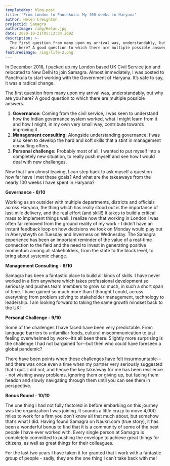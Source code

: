 ```yaml
---
templateKey: blog-post
title: 'From London to Panchkula: My 100 weeks in Haryana'
author: Helen Creighton
projectId: Samagra
authorImage: /img/Helan.jpg
date: 2020-10-21T05:12:34.269Z
description: >-
  The first question from many upon my arrival was, understandably, but why are
  you here? A good question to which there are multiple possible answers.
featuredimage: /img/life-2.png
---
```

In December 2018, I packed up my London based UK Civil Service job and relocated to New Delhi to join Samagra. Almost immediately, I was posted to Panchkula to start working with the Government of Haryana. It’s safe to say, it was a radical change.  

The first question from many upon my arrival was, understandably, but why are you here? A good question to which there are multiple possible answers. 

1. **Governance:**  Coming from the civil service, I was keen to understand how the Indian governance system worked, what I might learn from it and how I might, in my own very small way, contribute towards improving it.
2. **Management consulting:** Alongside understanding governance, I was also keen to develop the hard and soft skills that a stint in management consulting offers.
3. **Personal challenge:** Probably most of all, I wanted to put myself into a completely new situation, to really push myself and see how I would deal with new challenges. 

Now that I am almost leaving, I can step back to ask myself a question - how far have I met these goals? And what are the takeaways from the nearly 100 weeks I have spent in Haryana?

**Governance - 8/10**

Working as an outsider with multiple departments, districts and officials across Haryana, the thing which has really stood out is the importance of last-mile delivery, and the real effort (and skill!) it takes to build a critical mass to implement things well. I realize now that working in London I was often far removed from the ground reality of my work - I didn’t have an instant feedback loop on how decisions we took on Monday would play out in Aberystwyth on Tuesday and Inverness on Wednesday. The Samagra experience has been an important reminder of the value of a real-time connection to the field and the need to invest in generating positive momentum among all stakeholders, from the state to the block level, to bring about systemic change. 

**Management Consulting - 8/10**

Samagra has been a fantastic place to build all kinds of skills. I have never worked in a firm anywhere which takes professional development so seriously and pushes team members to grow so much, in such a short span of time. I have gained so much more than I thought I could, across everything from problem solving to stakeholder management, technology to leadership. I am looking forward to taking the same growth mindset back to the UK!

**Personal Challenge - 9/10**

Some of the challenges I have faced have been very predictable. From language barriers to unfamiliar foods, cultural miscommunication to just feeling overwhelmed by work--it’s all been there. Slightly more surprising is the challenge I had not bargained for--but then who could have foreseen a global pandemic?

There have been points when these challenges have felt insurmountable--and there was once even a time when my partner very seriously suggested that I quit. I did not, and hence the key takeaway for me has been resilience - not wishing away problems, ignoring them or giving up, but facing them headon and slowly navigating through them until you can see them in perspective. 

**Bonus Round - 10/10**

The one thing I had not fully factored in before embarking on this journey was the organization I was joining. It sounds a little crazy to move 4,000 miles to work for a firm you don’t know all that much about, but somehow that’s what I did. Having found Samagra on Naukri.com (true story), it has been a wonderful bonus to find that it is a community of some of the best people I have ever worked with. Every single person at Samagra is completely committed to pushing the envelope to achieve great things for citizens, as well as great things for their colleagues. 

For the last two years I have taken it for granted that I work with a fantastic group of people - sadly, they are the one thing I can’t take back with me!
